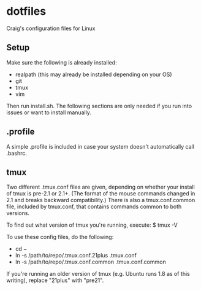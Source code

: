 dotfiles
========

Craig's configuration files for Linux

Setup
-----

Make sure the following is already installed:

- realpath (this may already be installed depending on your OS)
- git
- tmux
- vim

Then run install.sh.  The following sections are only needed if you run
into issues or want to install manually.

.profile
--------

A simple .profile is included in case your system doesn't
automatically call .bashrc.


tmux
----

Two different .tmux.conf files are given, depending on whether your install
of tmux is pre-2.1 or 2.1+.  (The format of the mouse commands changed in
2.1 and breaks backward compatibility.)  There is also a tmux.conf.common
file, included by tmux.conf, that contains commands common to both
versions.

To find out what version of tmux you're running, execute:
$ tmux -V

To use these config files, do the following:

- cd ~
- ln -s /path/to/repo/.tmux.conf.21plus .tmux.conf
- ln -s /path/to/repo/.tmux.conf.common .tmux.conf.common

If you're running an older version of tmux (e.g. Ubuntu runs 1.8 as of this
writing), replace "21plus" with "pre21".
